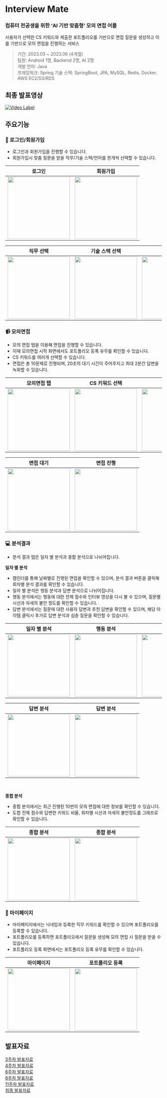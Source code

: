 # Interview Mate
### 컴퓨터 전공생을 위한 ‘AI 기반 맞춤형’ 모의 면접 어플
사용자가 선택한 CS 키워드와 제출한 포트폴리오를 기반으로 면접 질문을 생성하고 이를 기반으로 모의 면접을 진행하는 서비스
> 기간: 2023.03 ~ 2023.06 (4개월)  
팀원: Android 1명, Backend 2명, AI 2명  
개발 언어: Java  
프레임워크: Spring
기술 스택: SpringBoot, JPA, MySQL, Redis, Docker, AWS EC2/S3/RDS

## 최종 발표영상
[![Video Label](http://img.youtube.com/vi/xyYDRaRKeB4/0.jpg)](https://youtu.be/xyYDRaRKeB4)


## 주요기능
### :key: 로그인/회원가입
- 로그인과 회원가입을 진행할 수 있습니다.
- 회원가입시 맞춤 질문을 받을 직무/기술 스택/언어를 한개씩 선택할 수 있습니다.

| 로그인 | 회원가입 |
| --- | --- |
|<img width="200" src="https://github.com/wellFoundedDevelopers/Algorithm/assets/74500793/4cf2aa3e-2aea-4713-9932-3da20e45ac93">|<img width="200" src="https://github.com/wellFoundedDevelopers/Algorithm/assets/74500793/e2c9df73-4cec-4345-91a8-1750b5613d4c"> |

| 직무 선택 | 기술 스택 선택 | 언어 선택 |
|---|---|---|
|<img width="200" src="https://github.com/wellFoundedDevelopers/Algorithm/assets/74500793/ceeaa7aa-28ad-4c9d-9014-fec22de56960"> |<img width="200" src="https://github.com/wellFoundedDevelopers/Algorithm/assets/74500793/0233b3b7-4ed1-4b54-9726-0bc0383fad8c"> |<img width="200" src="https://github.com/wellFoundedDevelopers/Algorithm/assets/74500793/d10e976d-8289-4893-b29a-60a8a2cea32b">|

### 📹 모의면접
- 모의 면접 탭을 이용해 면접을 진행할 수 있습니다.
- 이때 모의면접 시작 화면에서도 포트폴리오 등록 유무를 확인할 수 있습니다.
- CS 키워드를 여러개 선택할 수 있습니다.
- 면접은 총 10문제로 진행되며, 20초의 대기 시간이 주어주지고 최대 2분간 답변을 녹화할 수 있습니다.

| 모의면접 탭 | CS 키워드 선택 | 주의 사항 |
| --- | --- | --- |
|<img width="200" src="https://github.com/wellFoundedDevelopers/Algorithm/assets/74500793/61ea7b27-027b-4236-aca9-a1f50ff6df00">|<img width="200" src="https://github.com/wellFoundedDevelopers/Algorithm/assets/74500793/0f0ac5e4-a342-4b18-8546-15736d39ba6c"> | <img width="200" src="https://github.com/wellFoundedDevelopers/Algorithm/assets/74500793/617a5b34-00da-442b-b77b-ed812dff2ab1"> | 

| 면접 대기 | 면접 진행 |
| --- | --- |
<img width="200" src="https://github.com/wellFoundedDevelopers/Algorithm/assets/74500793/7ff90815-af93-401f-aa7a-4d63e32166a1"> |<img width="200" src="https://github.com/wellFoundedDevelopers/Algorithm/assets/74500793/e73af2aa-4e70-4b3b-9968-88e1dc455e28">|

### 💻 분석결과
- 분석 결과 탭은 일자 별 분석과 종합 분석으로 나뉘어집니다.    

**일자 별 분석**
- 캘린더를 통해 날짜별로 진행된 면접을 확인할 수 있으며, 분석 결과 버튼을 클릭해 회차별 분석 결과를 확인할 수 있습니다.
- 일자 별 분석은 행동 분석과 답변 분석으로 나뉘어집니다.
- 행동 분석에서는 행동에 대한 전체 점수와 인터뷰 영상을 다시 볼 수 있으며, 질문별 시선과 자세의 불안 정도를 확인할 수 있습니다.
- 답변 분석에서는 질문에 대한 사용자 답변과 추천 답변을 확인할 수 있으며, 해당 아이템 클릭시 추가로 답변 분석과 심층 질문을 확인할 수 있습니다.

| 일자 별 분석 | 행동 분석 | 행동 분석 |
| --- | --- | --- |
|<img width="200" src="https://github.com/wellFoundedDevelopers/Algorithm/assets/74500793/a8489799-62b1-4628-abc5-824ecca396a7">|<img width="200" src="https://github.com/wellFoundedDevelopers/Algorithm/assets/74500793/52cfea0b-2991-4e1d-8d2a-ed233d27914c"> | <img width="200" src="https://github.com/wellFoundedDevelopers/Algorithm/assets/74500793/7838dbc0-55a6-47cd-b136-9b4cbe2e84a1"> |

|답변 분석 | 답변 분석 |
| --- | ---|
|<img width="200" src="https://github.com/wellFoundedDevelopers/Algorithm/assets/74500793/fdcae964-484e-4927-97db-c139e59906b0"> |<img width="200" src="https://github.com/wellFoundedDevelopers/Algorithm/assets/74500793/ab450f5b-ca25-44d1-bf47-cf5736002247"> |

<br>

**종합 분석**
- 종합 분석에서는 최근 진행된 10번의 모의 면접에 대한 정보를 확인할 수 있습니다.
- 도합 전체 점수와 답변한 키워드 비율, 회차별 시선과 자세의 불안정도를 그래프로 확인할 수 있습니다.

| 종합 분석 | 종합 분석 |
| --- | --- |
|<img width="200" src="https://github.com/wellFoundedDevelopers/Algorithm/assets/74500793/83f4e4ae-3179-46ae-a4a7-e4eb6869e312">|<img width="200" src="https://github.com/wellFoundedDevelopers/Algorithm/assets/74500793/d6607d0b-0367-4d72-aea7-92a49449021f">|

### 🙍 마이페이지
- 마이페이지에서는 닉네임과 등록한 직무 키워드를 확인할 수 있으며 포트폴리오를 등록할 수 있습니다.
- 포트폴리오를 등록하면 포트폴리오에서 질문을 생성해 모의 면접 시 질문을 받을 수 있습니다.
- 포트폴리오 등록 화면에서는 포트폴리오 등록 유무를 확인할 수 있습니다.

| 마이페이지 | 포트폴리오 등록 |
| --- | --- |
|<img width="200" src="https://github.com/wellFoundedDevelopers/Algorithm/assets/74500793/a1484c73-6f7f-48f2-82ae-23d0fc787344">|<img width="200" src="https://github.com/wellFoundedDevelopers/Algorithm/assets/74500793/daefa61f-9ea8-46c2-bf9f-ac953ebdf975">|

## 발표자료
[3주차 발표자료](https://www.canva.com/design/DAFxC89Sru0/Z2FSaqlj49GhsANfdUhMLw/edit?utm_content=DAFxC89Sru0&utm_campaign=designshare&utm_medium=link2&utm_source=sharebutton)   
[4주차 발표자료](https://www.canva.com/design/DAFxC4uamng/3oGIunWJent3bm4ljhT_-g/edit?utm_content=DAFxC4uamng&utm_campaign=designshare&utm_medium=link2&utm_source=sharebutton)   
[6주차 발표자료](https://www.canva.com/design/DAFxC1IoDC4/oMKDGUzG2s2bPuhZszmkCw/edit?utm_content=DAFxC1IoDC4&utm_campaign=designshare&utm_medium=link2&utm_source=sharebutton)  
[8주차 발표자료](https://www.canva.com/design/DAFxC8K5X2A/UpAkKAJV6pSDgR8hUW2oMg/edit?utm_content=DAFxC8K5X2A&utm_campaign=designshare&utm_medium=link2&utm_source=sharebutton)  
[11주차 발표자료](https://www.canva.com/design/DAFxC1hxzSo/wuOoydOCqaJH0Ms75dMgUg/edit?utm_content=DAFxC1hxzSo&utm_campaign=designshare&utm_medium=link2&utm_source=sharebutton)  
[최종 발표자료](https://www.canva.com/design/DAFxC7OoZ0g/LuHs5BkK9wZUbIdzmAiBiw/edit?utm_content=DAFxC7OoZ0g&utm_campaign=designshare&utm_medium=link2&utm_source=sharebutton)
